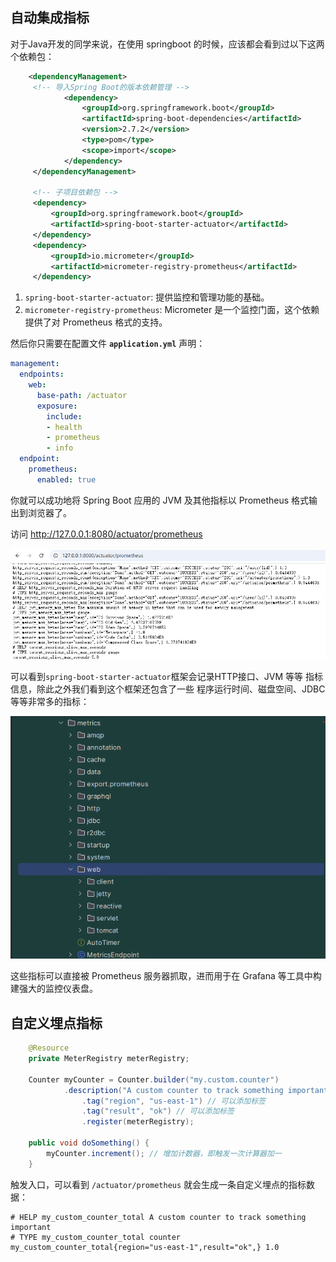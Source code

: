 ## 自动集成指标

对于Java开发的同学来说，在使用 springboot 的时候，应该都会看到过以下这两个依赖包：



```xml
 	<dependencyManagement>
     <!-- 导入Spring Boot的版本依赖管理 -->
            <dependency>
                <groupId>org.springframework.boot</groupId>
                <artifactId>spring-boot-dependencies</artifactId>
                <version>2.7.2</version>
                <type>pom</type>
                <scope>import</scope>
            </dependency>
     </dependencyManagement>
     
	 <!-- 子项目依赖包 -->
     <dependency>
         <groupId>org.springframework.boot</groupId>
         <artifactId>spring-boot-starter-actuator</artifactId>
     </dependency>
     <dependency>
         <groupId>io.micrometer</groupId>
         <artifactId>micrometer-registry-prometheus</artifactId>
     </dependency>
```



1. `spring-boot-starter-actuator`: 提供监控和管理功能的基础。
2. `micrometer-registry-prometheus`: Micrometer 是一个监控门面，这个依赖提供了对 Prometheus 格式的支持。



然后你只需要在配置文件 **`application.yml`** 声明：

```yaml
management:
  endpoints:
    web:
      base-path: /actuator
      exposure:
        include:
        - health
        - prometheus
        - info
  endpoint:
    prometheus:
      enabled: true
```

 



你就可以成功地将 Spring Boot 应用的 JVM 及其他指标以 Prometheus 格式输出到浏览器了。



访问 http://127.0.0.1:8080/actuator/prometheus 

![](./picture/image-20250826095359550.png)



可以看到`spring-boot-starter-actuator`框架会记录HTTP接口、JVM 等等 指标信息，除此之外我们看到这个框架还包含了一些 程序运行时间、磁盘空间、JDBC 等等非常多的指标：

![](./picture/image-20250826100309706.png)



这些指标可以直接被 Prometheus 服务器抓取，进而用于在 Grafana 等工具中构建强大的监控仪表盘。



## 自定义埋点指标

```java
    @Resource
    private MeterRegistry meterRegistry;

    Counter myCounter = Counter.builder("my.custom.counter")
            .description("A custom counter to track something important")
                .tag("region", "us-east-1") // 可以添加标签
                .tag("result", "ok") // 可以添加标签
                .register(meterRegistry); 
                
    public void doSomething() {
        myCounter.increment(); // 增加计数器，即触发一次计算器加一
    }
```

触发入口，可以看到 `/actuator/prometheus`  就会生成一条自定义埋点的指标数据：

```prometheus
# HELP my_custom_counter_total A custom counter to track something important
# TYPE my_custom_counter_total counter
my_custom_counter_total{region="us-east-1",result="ok",} 1.0
```